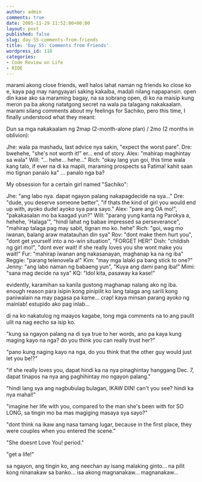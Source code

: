 ```yaml
---
author: admin
comments: true
date: 2005-11-29 11:52:00+00:00
layout: post
published: false
slug: day-55-comments-from-friends
title: 'Day 55: Comments from Friends'
wordpress_id: 110
categories:
- Code Review on Life
- RIDE
---
```


marami akong close friends, well halos lahat naman ng friends ko close ko e, kaya pag may nangyayari saking kakaiba, madali nilang napapansin. open din kase ako sa maraming bagay, na sa sobrang open, di ko na maisip kung meron pa ba akong natatgong secret na wala pa talagang nakakaalam. marami silang comments about my feelings for Sachiko, pero this time, I finally understood what they meant:

Dun sa mga nakakaalam ng 2map (2-month-alone plan) / 2mo (2 months in oblivion):

Jhe: wala pa mashadu, last advice nya sakin, "expect the worst pare".
Dre: bwehehe, "she's not worth it!" er... end of story.
Alex: "mahirap maghintay sa wala"
Will: "... hehe... hehe..."
Rich: "okay lang yun goi, this time wala kang talo, if ever na di ka mapili, maraming prospects sa
Fatima! kahit saan mo tignan panalo ka" ... panalo nga ba?

My obsession for a certain girl named "Sachiko":

Jhe: "ang labo nya. dapat ngayon palang nakapagdecide na sya..."
Dre: "dude, you deserve someone better", "if thats the kind of girl you would end up with, ayoko dude!
ayoko sya para sayo."
Alex: "pare ang OA mo!", "pakakasalan mo ba kaagad yun?"
Will: "parang yung kanta ng Parokya a, hehehe, 'Halaga'", "hindi lahat ng babae impressed sa
perseverance", "mahirap talaga pag may sabit, tignan mo ko. hehe"
Rich: "goi, wag mo iwanan, balang araw matatauhan din sya"
Rov: "dont make them hurt you", "dont get yourself into a no-win situation", "FORGET HER!"
Dish: "childish ng girl mo!", "dont ever wait! if she really loves you she wont make you wait!"
Fur: "mahirap iwanan ang nakasanayan, maghanap ka na ng iba"
Reggie: "parang telenovela a!"
Kim: "may mga lalaki pa bang stick to one?"
Jenny: "ang labo naman ng babaeng yun", "Kuya ang dami pang iba!"
Mimi: "sana mag decide na sya"
KQ: "Idol kita, pasaway ka kase!"

evidently, karamihan sa kanila gustong maghanap nalang ako ng iba. enough reason para isipin kong pinipilit ko lang talaga ang sarili kong paniwalain na may pagasa pa kame... crap! kaya minsan parang ayoko ng mainlab! estupido ako pag inlab...

di na ko nakatulog ng maayos kagabe, tong mga comments na to ang paulit ulit na nag eecho sa isip ko.

"kung sa ngayon palang na di sya true to her words, ano pa kaya kung maging kayo na nga? do you think you can really trust her?"

"pano kung naging kayo na nga, do you think that the other guy would just let you be!?"

"if she really loves you, dapat hindi ka na nya pinaghintay hanggang Dec. 7, dapat tinapos na nya ang paghihintay mo ngayon palang."

"hindi lang sya ang nagbubulag bulagan, IKAW DIN! can't you see? hindi ka nya mahal!"

"imagine her life with you, compared to the man she's been with for SO LONG, sa tingin mo ba mas magiging masaya sya sayo?"

"dont think na ikaw ang nasa tamang lugar, because in the first place, they were couples when you entered the scene."

"She doesnt Love You! period."

"get a life!"

sa ngayon, ang tingin ko, ang neechan ay isang malaking ginto... na pilit kong ninanakaw sa banko... isa akong magnanakaw... magnanakaw...
